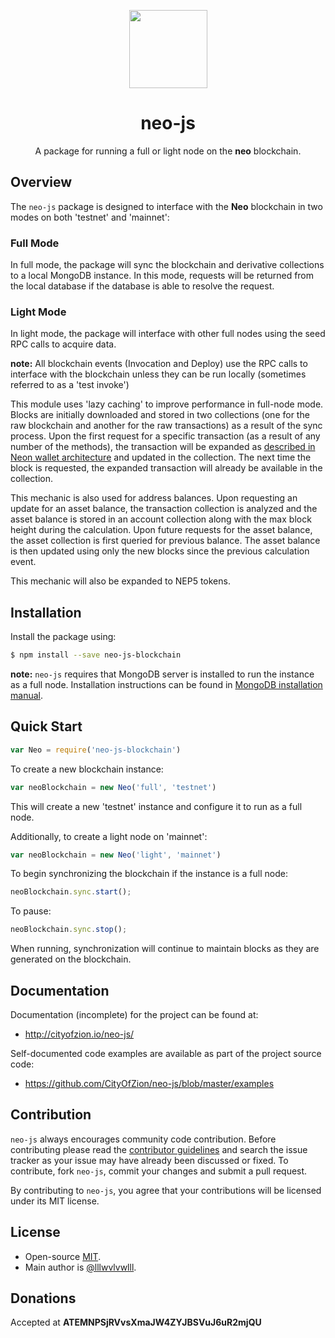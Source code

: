 <p align="center">
  <img 
    src="http://res.cloudinary.com/vidsy/image/upload/v1503160820/CoZ_Icon_DARKBLUE_200x178px_oq0gxm.png" 
    width="125px;">
</p>

<h1 align="center">neo-js</h1>

<p align="center">
  A package for running a full or light node on the <b>neo</b> blockchain.
</p>

## Overview

The `neo-js` package is designed to interface with the **Neo** blockchain in two modes on both 'testnet' and 'mainnet':

### Full Mode ###

In full mode, the package will sync the blockchain and derivative collections to a local MongoDB instance. In this mode, requests will be returned from the local database if the database is able to resolve the request.

### Light Mode ###

In light mode, the package will interface with other full nodes using the seed RPC calls to acquire data.

**note:** All blockchain events (Invocation and Deploy) use the RPC calls to interface with the blockchain unless they can be run locally (sometimes referred to as a 'test invoke')

This module uses 'lazy caching' to improve performance in full-node mode. Blocks are initially downloaded and stored in two collections (one for the raw blockchain and another for the raw transactions) as a result of the sync process. Upon the first request for a specific transaction (as a result of any number of the methods), the transaction will be expanded as [described in Neon wallet architecture](https://github.com/CityOfZion/neon-wallet-db/blob/master/docs/Overview.md) and updated in the collection. The next time the block is requested, the expanded transaction will already be available in the collection.

This mechanic is also used for address balances. Upon requesting an update for an asset balance, the transaction collection is analyzed and the asset balance is stored in an account collection along with the max block height during the calculation. Upon future requests for the asset balance, the asset collection is first queried for previous balance.  The asset balance is then updated using only the new blocks since the previous calculation event.

This mechanic will also be expanded to NEP5 tokens.

## Installation

Install the package using:

```bash
$ npm install --save neo-js-blockchain
```

**note:** `neo-js` requires that MongoDB server is installed to run the instance as a full node.
Installation instructions can be found in [MongoDB installation manual](https://docs.mongodb.com/manual/installation/).

## Quick Start

```js
var Neo = require('neo-js-blockchain')
```

To create a new blockchain instance:

```js
var neoBlockchain = new Neo('full', 'testnet')
```

This will create a new 'testnet' instance and configure it to run as a full node.

Additionally, to create a light node on 'mainnet':

```js
var neoBlockchain = new Neo('light', 'mainnet')
```

To begin synchronizing the blockchain if the instance is a full node:

```js
neoBlockchain.sync.start();
```

To pause:

```js
neoBlockchain.sync.stop();
```

When running, synchronization will continue to maintain blocks as they are generated on the blockchain.

## Documentation

Documentation (incomplete) for the project can be found at:

* http://cityofzion.io/neo-js/

Self-documented code examples are available as part of the project source code:

* https://github.com/CityOfZion/neo-js/blob/master/examples

## Contribution

`neo-js` always encourages community code contribution. Before contributing please read the [contributor guidelines](https://github.com/CityOfZion/neo-js/blob/master/.github/CONTRIBUTING.md) and search the issue tracker as your issue may have already been discussed or fixed. To contribute, fork `neo-js`, commit your changes and submit a pull request.

By contributing to `neo-js`, you agree that your contributions will be licensed under its MIT license.

## License

* Open-source [MIT](https://github.com/CityOfZion/neo-js/blob/master/LICENSE.md).
* Main author is [@lllwvlvwlll](https://github.com/lllwvlvwlll).

## Donations

Accepted at __ATEMNPSjRVvsXmaJW4ZYJBSVuJ6uR2mjQU__
